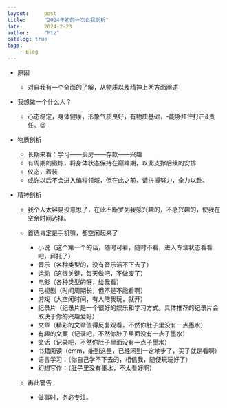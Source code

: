 ```yaml
---
layout:     post
title:      "2024年初的一次自我剖析"
date:       2024-2-23
author:     "Mtz"
catalog: true
tags:
    - Blog
---
```


* 原因

  * 对自我有一个全面的了解，从物质以及精神上两方面阐述

* 我想做一个什么人？

  * 心态稳定，身体健康，形象气质良好，有物质基础，-能够扛住打击&责任。😉

* 物质剖析

  * 长期来看：学习——买房——存款——兴趣
  * 有周期的锻炼，将身体状态保持在巅峰期，以此支撑后续的安排
  * 仪态，着装
  * 或许以后不会进入编程领域，但在此之前，请拼搏努力，全力以赴。

* 精神剖析

  * 我个人太容易没意思了，在此不断罗列我感兴趣的，不感兴趣的，使我在空余时间选择。
  * 首选肯定是手机嘛，都空闲起来了
    * 小说（这个第一个的话，随时可看，随时不看，进入专注状态看看吧，拜托了）
    * 音乐（各种类型的，没有音乐活不下去了）
    * 运动（这很关键，每天做吧，不做废了）
    * 电影（各种类型的呀，给我看）
    * 电视剧（时间周期长，但不是不能看啊）
    * 游戏（大空闲时间，有人陪我玩，就开）
    * 纪录片（纪录片是一个很好的娱乐和学习方式。具体推荐的纪录片会取决于你的兴趣爱好）
    * 文章（精彩的文章值得反复观看，不然你肚子里没有一点墨水）
    * 有趣的文案（记录吧，不然你肚子里面没有一点子墨水）
    * 笑话（记录吧，不然你肚子里面没有一点子墨水）
    * 书籍阅读（emm，能到这里，已经闲到一定地步了，买了就是看啊）
    * 语言学习：（你自己学不下去的，相信我，随便玩玩好了）
    * 幻想写作：（肚子里没有墨水，不太看好啊）

  * 再此警告

    * 做事时，务必专注。

    

    

    

    

  

  

  









